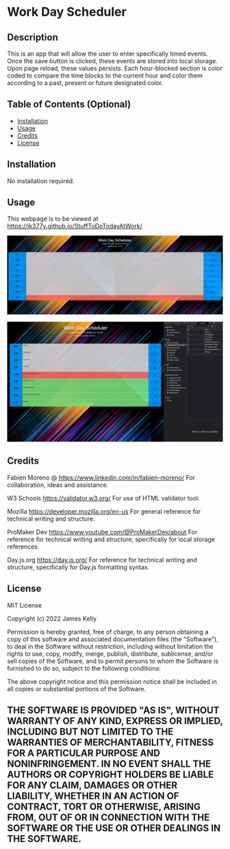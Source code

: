 # Work Day Scheduler


## Description
This is an app that will allow the user to enter specifically timed events. Once the save button is clicked, these events are stored into local storage. Upon page reload, these values persists. Each hour-blocked section is color coded to compare the time blocks to the current hour and color them according to a past, present or future designated color.


## Table of Contents (Optional)

- [Installation](#installation)
- [Usage](#usage)
- [Credits](#credits)
- [License](#license)


## Installation

No installation required.


## Usage

This webpage is to be viewed at https://jk377y.github.io/StuffToDoTodayAtWork/

![screenshot of the homepage](/assets/images/WorkDayScheduler1.JPG)


![screenshot of the homepage](/assets/images/WorkDayScheduler2.JPG)


## Credits

Fabien Moreno @ https://www.linkedin.com/in/fabien-moreno/
For collaboration, ideas and assistance.

W3 Schools
https://validator.w3.org/
For use of HTML validator tool.

Mozilla
https://developer.mozilla.org/en-us
For general reference for technical writing and structure.

ProMaker Dev
https://www.youtube.com/@ProMakerDev/about
For reference for technical writing and structure, specifically for local storage references.

Day.js.org
https://day.js.org/
For reference for technical writing and structure, specifically for Day.js formatting syntax.


## License

MIT License

Copyright (c) 2022 James Kelly

Permission is hereby granted, free of charge, to any person obtaining a copy of this software and associated documentation files (the "Software"), to deal in the Software without restriction, including without limitation the rights to use, copy, modify, merge, publish, distribute, sublicense, and/or sell copies of the Software, and to permit persons to whom the Software is furnished to do so, subject to the following conditions:

The above copyright notice and this permission notice shall be included in all copies or substantial portions of the Software.

THE SOFTWARE IS PROVIDED "AS IS", WITHOUT WARRANTY OF ANY KIND, EXPRESS OR IMPLIED, INCLUDING BUT NOT LIMITED TO THE WARRANTIES OF MERCHANTABILITY, FITNESS FOR A PARTICULAR PURPOSE AND NONINFRINGEMENT. IN NO EVENT SHALL THE AUTHORS OR COPYRIGHT HOLDERS BE LIABLE FOR ANY CLAIM, DAMAGES OR OTHER LIABILITY, WHETHER IN AN ACTION OF CONTRACT, TORT OR OTHERWISE, ARISING FROM, OUT OF OR IN CONNECTION WITH THE SOFTWARE OR THE USE OR OTHER DEALINGS IN THE SOFTWARE.
---
